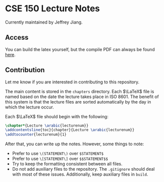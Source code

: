 # CSE 150 Lecture Notes

Currently maintained by Jeffrey Jiang. 

## Access

You can build the latex yourself, but the compile PDF can always be found [here](build/lectures.pdf).

## Contribution

Let me know if you are interested in contributing to this repository. 

The main content is stored in the `chapters` directory. Each $\LaTeX$ file is named based on the date the lecture takes place in ISO 8601. The benefit of this system is that the lecture files are sorted automatically by the day in which the lecture occur. 

Each $\LaTeX$ file should begin with the following:

```latex
\chapter*{Lecture \arabic{lecturenum}}
\addcontentsline{toc}{chapter}{Lecture \arabic{lecturenum}}
\addtocounter{lecturenum}{1}
```

After that, you can write up the notes. However, some things to note:

- Prefer to use `\(STATEMENT\)` over `$STATEMENT$`
- Prefer to use `\[STATEMENT\]` over `$$STATEMENT$$`
- Try to keep the formatting consistent between all files.
- Do not add auxiliary files to the repository. The `.gitignore` should deal with most of these issues. Additionally, keep auxiliary files in `build`.